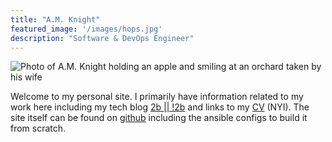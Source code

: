 ```yaml
---
title: "A.M. Knight"
featured_image: '/images/hops.jpg'
description: "Software & DevOps Engineer"
---
```

![Photo of A.M. Knight holding an apple and smiling at an orchard taken by his wife](/images/orchard.jpg)

Welcome to my personal site. I primarily have information related to my work here including my tech blog [2b || !2b](/posts) and links to my [CV](https://cv.amknight.com) (NYI). The site itself can be found on [github](https://www.github.com/ilkelma) including the ansible configs to build it from scratch.
